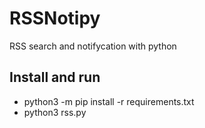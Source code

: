 # RSSNotipy
RSS search and notifycation with python

## Install and run
* python3 -m pip install -r requirements.txt
* python3 rss.py
